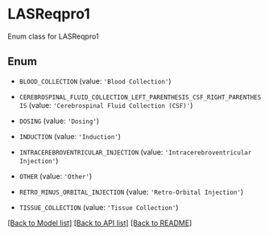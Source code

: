 # LASReqpro1

Enum class for LASReqpro1

## Enum

* `BLOOD_COLLECTION` (value: `'Blood Collection'`)

* `CEREBROSPINAL_FLUID_COLLECTION_LEFT_PARENTHESIS_CSF_RIGHT_PARENTHESIS` (value: `'Cerebrospinal Fluid Collection (CSF)'`)

* `DOSING` (value: `'Dosing'`)

* `INDUCTION` (value: `'Induction'`)

* `INTRACEREBROVENTRICULAR_INJECTION` (value: `'Intracerebroventricular Injection'`)

* `OTHER` (value: `'Other'`)

* `RETRO_MINUS_ORBITAL_INJECTION` (value: `'Retro-Orbital Injection'`)

* `TISSUE_COLLECTION` (value: `'Tissue Collection'`)

[[Back to Model list]](../README.md#documentation-for-models) [[Back to API list]](../README.md#documentation-for-api-endpoints) [[Back to README]](../README.md)


